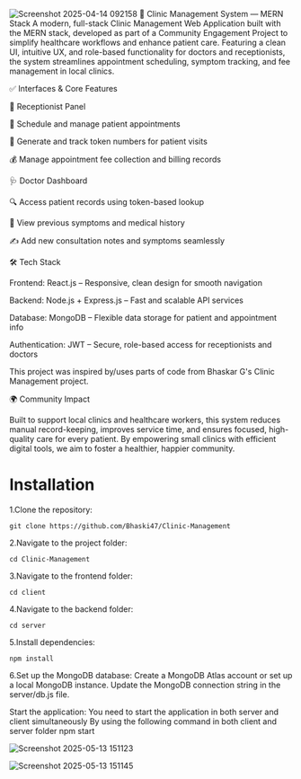![Screenshot 2025-04-14 092158](https://github.com/user-attachments/assets/2ecbf0b7-9519-419a-938a-cc42ee1ce028)
🏥 Clinic Management System — MERN Stack
A modern, full-stack Clinic Management Web Application built with the MERN stack, developed as part of a Community Engagement Project to simplify healthcare workflows and enhance patient care. Featuring a clean UI, intuitive UX, and role-based functionality for doctors and receptionists, the system streamlines appointment scheduling, symptom tracking, and fee management in local clinics.

✅ Interfaces & Core Features

💼 Receptionist Panel

📅 Schedule and manage patient appointments

🔢 Generate and track token numbers for patient visits

💰 Manage appointment fee collection and billing records

🩺 Doctor Dashboard

🔍 Access patient records using token-based lookup

📖 View previous symptoms and medical history

✍️ Add new consultation notes and symptoms seamlessly

🛠 Tech Stack

Frontend: React.js – Responsive, clean design for smooth navigation

Backend: Node.js + Express.js – Fast and scalable API services

Database: MongoDB – Flexible data storage for patient and appointment info

Authentication: JWT – Secure, role-based access for receptionists and doctors

This project was inspired by/uses parts of code from Bhaskar G's Clinic Management project.

🌍 Community Impact

Built to support local clinics and healthcare workers, this system reduces manual record-keeping, improves service time, and ensures focused, high-quality care for every patient. By empowering small clinics with efficient digital tools, we aim to foster a healthier, happier community.

# Installation
1.Clone the repository:

    git clone https://github.com/Bhaski47/Clinic-Management

2.Navigate to the project folder:

    cd Clinic-Management

3.Navigate to the frontend folder:

    cd client

4.Navigate to the backend folder:

    cd server

5.Install dependencies:

    npm install

6.Set up the MongoDB database:
    Create a MongoDB Atlas account or set up a local MongoDB instance.
    Update the MongoDB connection string in the server/db.js file.

Start the application:
  You need to start the application in both server and client simultaneously
  By using the following command in both client and server folder
    npm start

![Screenshot 2025-05-13 151123](https://github.com/user-attachments/assets/3b068245-b3d3-4966-9503-484c1835f675)

![Screenshot 2025-05-13 151145](https://github.com/user-attachments/assets/db499738-aa0a-4669-b15e-b8bb1310f0d3)




